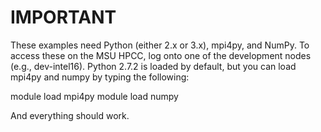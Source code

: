 # IMPORTANT

These examples need Python (either 2.x or 3.x), mpi4py, and NumPy.
To access these on the MSU HPCC, log onto one of the development nodes
(e.g., dev-intel16).  Python 2.7.2 is loaded by default, but you can load
mpi4py and numpy by typing the following:

module load mpi4py
module load numpy

And everything should work.

